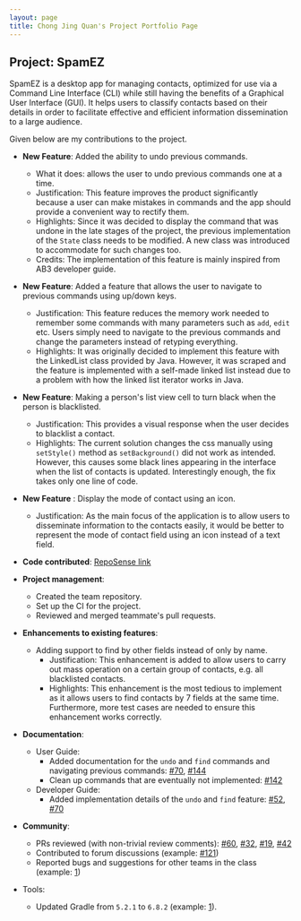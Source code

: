 ```yaml
---
layout: page
title: Chong Jing Quan's Project Portfolio Page
---
```


## Project: SpamEZ

SpamEZ is a desktop app for managing contacts, optimized for use via a Command Line Interface (CLI) while still having the benefits of a Graphical User Interface (GUI).
It helps users to classify contacts based on their details in order to facilitate effective and efficient information dissemination to a large audience.

Given below are my contributions to the project.

* **New Feature**: Added the ability to undo previous commands.
  * What it does: allows the user to undo previous commands one at a time.
  * Justification: This feature improves the product significantly because a user can make mistakes in commands and the app should provide a convenient way to rectify them.
  * Highlights: Since it was decided to display the command that was undone in the late stages of the project, the previous implementation of the `State` class needs to be modified. A new class was introduced to accommodate for such changes too.
  * Credits: The implementation of this feature is mainly inspired from AB3 developer guide.

* **New Feature**: Added a feature that allows the user to navigate to previous commands using up/down keys.
  * Justification: This feature reduces the memory work needed to remember some commands with many parameters such as `add`, `edit` etc. Users simply need to navigate to the previous commands and change the parameters instead of retyping everything.
  * Highlights: It was originally decided to implement this feature with the LinkedList class provided by Java. However, it was scraped and the feature is implemented with a self-made linked list instead due to a problem with how the linked list iterator works in Java.

* **New Feature**: Making a person's list view cell to turn black when the person is blacklisted.
  * Justification: This provides a visual response when the user decides to blacklist a contact.
  * Highlights: The current solution changes the css manually using `setStyle()` method as `setBackground()` did not work as intended. However, this causes some black lines appearing in the interface when the list of contacts is updated.
    Interestingly enough, the fix takes only one line of code.

* **New Feature** : Display the mode of contact using an icon.
  * Justification: As the main focus of the application is to allow users to disseminate information to the contacts easily, it would be better to represent the mode of contact field using an icon instead of a text field.

* **Code contributed**: [RepoSense link](https://nus-cs2103-ay2021s2.github.io/tp-dashboard/?search=&sort=groupTitle&sortWithin=title&timeframe=commit&mergegroup=&groupSelect=groupByRepos&breakdown=true&checkedFileTypes=docs~functional-code~test-code~other&since=&tabOpen=true&tabType=authorship&tabAuthor=JQchong&tabRepo=AY2021S2-CS2103-T16-1%2Ftp%5Bmaster%5D&authorshipIsMergeGroup=false&authorshipFileTypes=docs~functional-code~test-code&authorshipIsBinaryFileTypeChecked=false)

* **Project management**:
  * Created the team repository.
  * Set up the CI for the project.
  * Reviewed and merged teammate's pull requests.

* **Enhancements to existing features**:
  * Adding support to find by other fields instead of only by name.
    * Justification: This enhancement is added to allow users to carry out mass operation on a certain group of contacts, e.g. all blacklisted contacts.
    * Highlights: This enhancement is the most tedious to implement as it allows users to find contacts by 7 fields at the same time. Furthermore, more test cases are needed to ensure this enhancement works correctly.

* **Documentation**:
  * User Guide:
    * Added documentation for the `undo` and `find` commands and navigating previous commands: [\#70](https://github.com/AY2021S2-CS2103-T16-1/tp/pull/70), [\#144](https://github.com/AY2021S2-CS2103-T16-1/tp/pull/144)
    * Clean up commands that are eventually not implemented: [\#142](https://github.com/AY2021S2-CS2103-T16-1/tp/pull/142)
  * Developer Guide:
    * Added implementation details of the `undo` and `find` feature: [#52](https://github.com/AY2021S2-CS2103-T16-1/tp/pull/52), [\#70](https://github.com/AY2021S2-CS2103-T16-1/tp/pull/70/commits/645903a8755ea8df6573c9e63f151a0e64572801)

* **Community**:
  * PRs reviewed (with non-trivial review comments): [\#60](https://github.com/AY2021S2-CS2103-T16-1/tp/pull/60), [\#32](), [\#19](), [\#42]()
  * Contributed to forum discussions (example: [\#121](https://github.com/nus-cs2103-AY2021S2/forum/issues/121))
  * Reported bugs and suggestions for other teams in the class (example: [1](https://github.com/JQChong/ped/issues))
  
* Tools:
  * Updated Gradle from `5.2.1` to `6.8.2` (example: [1](https://github.com/AY2021S2-CS2103-T16-1/tp/commit/588f2c1abb4a00e283e39971c9c4da2a120f18c8)).
